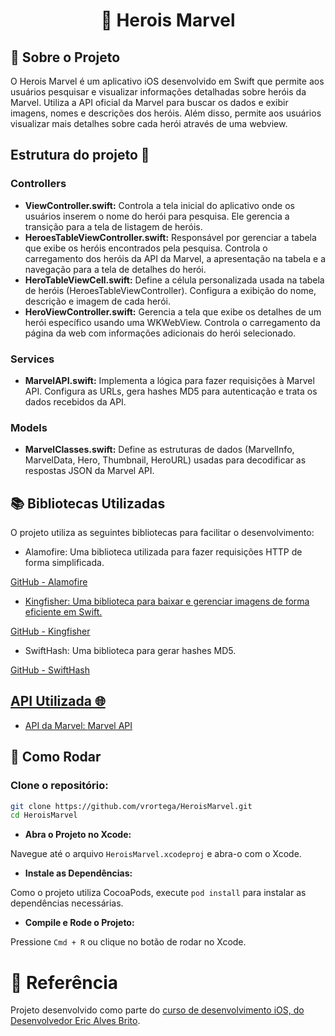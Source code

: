 <h1><div align="center"> 📱 Herois Marvel</div></h1>

## 📖 Sobre o Projeto
O Herois Marvel é um aplicativo iOS desenvolvido em Swift que permite aos usuários pesquisar e visualizar informações detalhadas sobre heróis da Marvel. Utiliza a API oficial da Marvel para buscar os dados e exibir imagens, nomes e descrições dos heróis. Além disso, permite aos usuários visualizar mais detalhes sobre cada herói através de uma webview.

## Estrutura do projeto 📁

### Controllers

- <b>ViewController.swift:</b> Controla a tela inicial do aplicativo onde os usuários inserem o nome do herói para pesquisa. Ele gerencia a transição para a tela de listagem de heróis.
- <b>HeroesTableViewController.swift:</b> Responsável por gerenciar a tabela que exibe os heróis encontrados pela pesquisa. Controla o carregamento dos heróis da API da Marvel, a apresentação na tabela e a navegação para a tela de detalhes do herói.
- <b>HeroTableViewCell.swift:</b> Define a célula personalizada usada na tabela de heróis (HeroesTableViewController). Configura a exibição do nome, descrição e imagem de cada herói.
- <b>HeroViewController.swift:</b> Gerencia a tela que exibe os detalhes de um herói específico usando uma WKWebView. Controla o carregamento da página da web com informações adicionais do herói selecionado.

### Services

- <b>MarvelAPI.swift:</b> Implementa a lógica para fazer requisições à Marvel API. Configura as URLs, gera hashes MD5 para autenticação e trata os dados recebidos da API.

### Models

- <b>MarvelClasses.swift:</b> Define as estruturas de dados (MarvelInfo, MarvelData, Hero, Thumbnail, HeroURL) usadas para decodificar as respostas JSON da Marvel API.



## 📚 Bibliotecas Utilizadas
O projeto utiliza as seguintes bibliotecas para facilitar o desenvolvimento:

- Alamofire: Uma biblioteca utilizada para fazer requisições HTTP de forma simplificada.

 <a href="https://github.com/Alamofire/Alamofire" target="_blank">GitHub - Alamofire

- Kingfisher: Uma biblioteca para baixar e gerenciar imagens de forma eficiente em Swift.

 <a href="https://github.com/onevcat/Kingfisher" target="_blank">GitHub - Kingfisher</a>
- SwiftHash: Uma biblioteca para gerar hashes MD5.

<a href="https://github.com/onmyway133/SwiftHash" target="_blank">GitHub - SwiftHash

## API Utilizada 🌐
- API da Marvel: <a href="https://developer.marvel.com/documentation/getting_started" target="_blank">Marvel API</a>

 ## 🚀 Como Rodar

### Clone o repositório:

```sh
git clone https://github.com/vrortega/HeroisMarvel.git
cd HeroisMarvel
```

* **Abra o Projeto no Xcode:**

Navegue até o arquivo `HeroisMarvel.xcodeproj` e abra-o com o Xcode.

* **Instale as Dependências:**

Como o projeto utiliza CocoaPods, execute `pod install` para instalar as dependências necessárias.

* **Compile e Rode o Projeto:**

Pressione `Cmd + R` ou clique no botão de rodar no Xcode.

# 📖 Referência
Projeto desenvolvido como parte do <a href="https://www.udemy.com/course/curso-completo-de-desenvolvimento-ios11swift4" target="_blank">
curso de desenvolvimento iOS, do Desenvolvedor Eric Alves Brito</a>.
